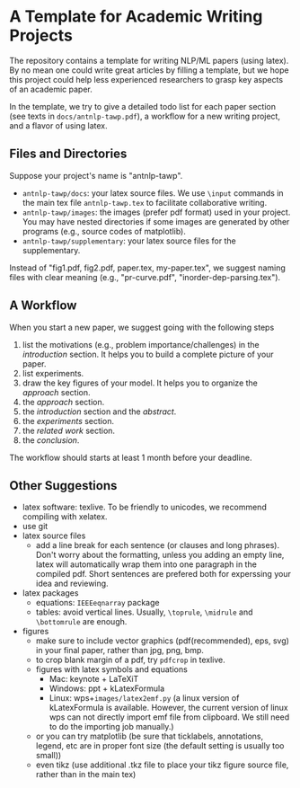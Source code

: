 # A Template for Academic Writing Projects

The repository contains a template for writing NLP/ML papers (using latex).
By no mean one could write great articles by filling a template,
but we hope this project could help less experienced researchers
to grasp key aspects of an academic paper.

In the template, we try to give a detailed todo list for each paper section 
(see texts in `docs/antnlp-tawp.pdf`),
a workflow for a new writing project,
and a flavor of using latex.


## Files and Directories

Suppose your project's name is "antnlp-tawp".
- `antnlp-tawp/docs`: your latex source files. We use `\input` commands in the main tex file `antnlp-tawp.tex` 
to facilitate collaborative writing.
- `antnlp-tawp/images`: the images (prefer pdf format) used in your project. You may have nested directories 
if some images are generated by other programs (e.g., source codes of matplotlib).
- `antnlp-tawp/supplementary`: your latex source files for the supplementary.

Instead of "fig1.pdf, fig2.pdf, paper.tex, my-paper.tex",
we suggest naming files with clear meaning (e.g., "pr-curve.pdf", "inorder-dep-parsing.tex").


## A Workflow

When you start a new paper, we suggest going with the following steps
1. list the motivations (e.g., problem importance/challenges) in the _introduction_ section. 
It helps you to build a complete picture of your paper. 
1. list experiments.
1. draw the key figures of your model. It helps you to organize the _approach_ section.
1. the _approach_ section.
1. the _introduction_ section and the _abstract_.
1. the _experiments_ section.
1. the _related work_ section.
1. the _conclusion_.

The workflow should starts at least 1 month before your deadline.

## Other Suggestions

- latex software: texlive. To be friendly to unicodes, we recommend compiling with xelatex. 
- use git
- latex source files
    - add a line break for each sentence (or clauses and long phrases). 
      Don't worry about the formatting, unless you adding an empty line, 
      latex will automatically wrap them into one paragraph in the compiled pdf. 
      Short sentences are prefered both for experssing your idea and reviewing.
- latex packages
    - equations: `IEEEeqnarray` package 
    - tables: avoid vertical lines. Usually, `\toprule`, `\midrule` and `\bottomrule` are  enough.
- figures
    - make sure to include vector graphics (pdf(recommended), eps, svg) in your final paper, rather than jpg, png, bmp.
    - to crop blank margin of a pdf, try `pdfcrop` in texlive.
    - figures with latex symbols and equations
        - Mac: keynote + LaTeXiT
        - Windows: ppt + kLatexFormula
        - Linux: wps+`images/latex2emf.py` (a linux version of  kLatexFormula is available.
          However, the current version of linux wps can not directly import emf file from clipboard.
          We still need to do the importing job manually.)
    - or you can try matplotlib (be sure that ticklabels, annotations, legend, etc 
     are in proper font size (the default setting is usually too small))
    - even tikz (use additional .tkz file to place your tikz figure source file, rather than in the main tex)

